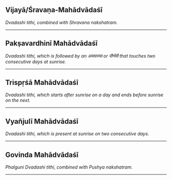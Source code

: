 ## Vijayā/Śravaṇa-Mahādvādaśī
_Dvadashi tithi, combined with Shravana nakshatram._

---
## Pakṣavardhinī Mahādvādaśī
_Dvadashi tithi, which is followed by an अमावस्या or पौर्णमी that touches two consecutive days at sunrise._

---
## Trispṛśā Mahādvādaśī
_Dvadashi tithi, which starts after sunrise on a day and ends before sunrise on the next._

---
## Vyañjulī Mahādvādaśī
_Dvadashi tithi, which is present at sunrise on two consecutive days._

---
## Govinda Mahādvādaśī
_Phalguni Dvadashi tithi, combined with Pushya nakshatram._

---
